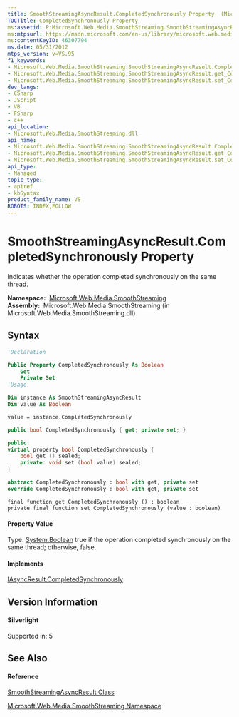 ```yaml
---
title: SmoothStreamingAsyncResult.CompletedSynchronously Property  (Microsoft.Web.Media.SmoothStreaming)
TOCTitle: CompletedSynchronously Property
ms:assetid: P:Microsoft.Web.Media.SmoothStreaming.SmoothStreamingAsyncResult.CompletedSynchronously
ms:mtpsurl: https://msdn.microsoft.com/en-us/library/microsoft.web.media.smoothstreaming.smoothstreamingasyncresult.completedsynchronously(v=VS.95)
ms:contentKeyID: 46307794
ms.date: 05/31/2012
mtps_version: v=VS.95
f1_keywords:
- Microsoft.Web.Media.SmoothStreaming.SmoothStreamingAsyncResult.CompletedSynchronously
- Microsoft.Web.Media.SmoothStreaming.SmoothStreamingAsyncResult.get_CompletedSynchronously
- Microsoft.Web.Media.SmoothStreaming.SmoothStreamingAsyncResult.set_CompletedSynchronously
dev_langs:
- CSharp
- JScript
- VB
- FSharp
- c++
api_location:
- Microsoft.Web.Media.SmoothStreaming.dll
api_name:
- Microsoft.Web.Media.SmoothStreaming.SmoothStreamingAsyncResult.CompletedSynchronously
- Microsoft.Web.Media.SmoothStreaming.SmoothStreamingAsyncResult.get_CompletedSynchronously
- Microsoft.Web.Media.SmoothStreaming.SmoothStreamingAsyncResult.set_CompletedSynchronously
api_type:
- Managed
topic_type:
- apiref
- kbSyntax
product_family_name: VS
ROBOTS: INDEX,FOLLOW
---
```


# SmoothStreamingAsyncResult.CompletedSynchronously Property

Indicates whether the operation completed synchronously on the same thread.

**Namespace:**  [Microsoft.Web.Media.SmoothStreaming](microsoft-web-media-smoothstreaming-namespace_1.md)  
**Assembly:**  Microsoft.Web.Media.SmoothStreaming (in Microsoft.Web.Media.SmoothStreaming.dll)

## Syntax

``` vb
'Declaration

Public Property CompletedSynchronously As Boolean
    Get
    Private Set
'Usage

Dim instance As SmoothStreamingAsyncResult
Dim value As Boolean

value = instance.CompletedSynchronously
```

``` csharp
public bool CompletedSynchronously { get; private set; }
```

``` c++
public:
virtual property bool CompletedSynchronously {
    bool get () sealed;
    private: void set (bool value) sealed;
}
```

``` fsharp
abstract CompletedSynchronously : bool with get, private set
override CompletedSynchronously : bool with get, private set
```

``` jscript
final function get CompletedSynchronously () : boolean
private final function set CompletedSynchronously (value : boolean)
```

#### Property Value

Type: [System.Boolean](https://msdn.microsoft.com/en-us/library/a28wyd50\(v=vs.95\))  
true if the operation completed synchronously on the same thread; otherwise, false.

#### Implements

[IAsyncResult.CompletedSynchronously](https://msdn.microsoft.com/en-us/library/eyx2c824\(v=vs.95\))  

## Version Information

#### Silverlight

Supported in: 5  

## See Also

#### Reference

[SmoothStreamingAsyncResult Class](smoothstreamingasyncresult-class-microsoft-web-media-smoothstreaming.md)

[Microsoft.Web.Media.SmoothStreaming Namespace](microsoft-web-media-smoothstreaming-namespace_1.md)

